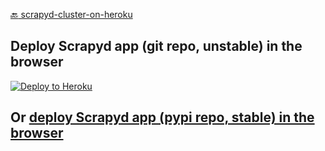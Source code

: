 [:back: scrapyd-cluster-on-heroku](https://github.com/my8100/scrapyd-cluster-on-heroku)

## Deploy Scrapyd app (git repo, unstable) in the browser
[![Deploy to Heroku](https://www.herokucdn.com/deploy/button.png)](https://heroku.com/deploy)


## Or [deploy Scrapyd app (pypi repo, stable) in the browser](https://github.com/my8100/scrapyd-cluster-on-heroku-scrapyd-app)
